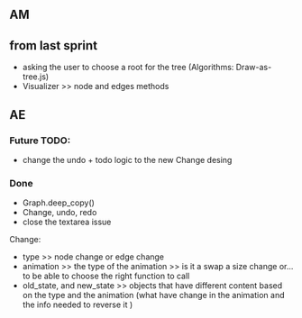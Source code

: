 ## AM
## from last sprint
- asking the user to choose a root for the tree (Algorithms: Draw-as-tree.js)
- Visualizer >> node and edges methods

## AE
### Future TODO:
- change the undo + todo logic to the new Change desing

### Done
- Graph.deep_copy()  
- Change, undo, redo
- close the textarea issue

Change:
- type >> node change or edge change
- animation >> the type of the animation >> is it a swap a size change or... 
to be able to choose the right function to call
- old_state, and new_state >> objects that have different content based 
on the type and the animation 
(what have change in the animation and the info needed to reverse it )
